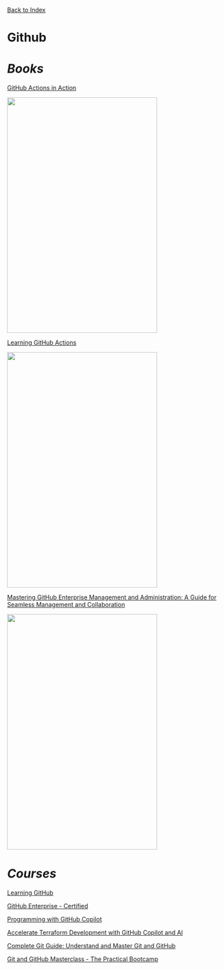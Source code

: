 [Back to Index](index.html)

# Github 

# ***Books***

[GitHub Actions in Action](https://learning.oreilly.com/library/view/github-actions-in/9781633437302/)

<img src="https://learning.oreilly.com/api/v2/epubs/urn:orm:book:9781633437302/files/cover.jpeg" width="350" height="550" />

[Learning GitHub Actions](https://learning.oreilly.com/library/view/learning-github-actions/9781098131067/)

<img src="https://learning.oreilly.com/api/v2/epubs/urn:orm:book:9781098131067/files/assets/cover.png" width="350" height="550" />

[Mastering GitHub Enterprise Management and Administration: A Guide for Seamless Management and Collaboration](https://learning.oreilly.com/library/view/mastering-github-enterprise/9798868803697/)

<img src="https://learning.oreilly.com/api/v2/epubs/urn:orm:book:9798868803697/files/images/979-8-8688-0369-7_CoverFigure.jpg" width="350" height="550" />

# ***Courses***

[Learning GitHub](https://learning.oreilly.com/course/learning-github/9781491972069/)

[GitHub Enterprise - Certified](https://learning.oreilly.com/videos/github-enterprise/10202023VIDEOPAIML/)

[Programming with GitHub Copilot](https://learning.oreilly.com/library/view/programming-with-github/9781394263370/)

[Accelerate Terraform Development with GitHub Copilot and AI](https://learning.oreilly.com/course/accelerate-terraform-development/9781837636426/)

[Complete Git Guide: Understand and Master Git and GitHub](https://learning.oreilly.com/course/complete-git-guide/9781800209855/)

[Git and GitHub Masterclass - The Practical Bootcamp](https://learning.oreilly.com/course/git-and-github/9781805126027/)